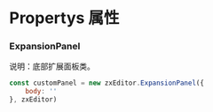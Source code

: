# Propertys 属性

### ExpansionPanel

说明：底部扩展面板类。

```javascript
const customPanel = new zxEditor.ExpansionPanel({
    body: ''
}, zxEditor)
```